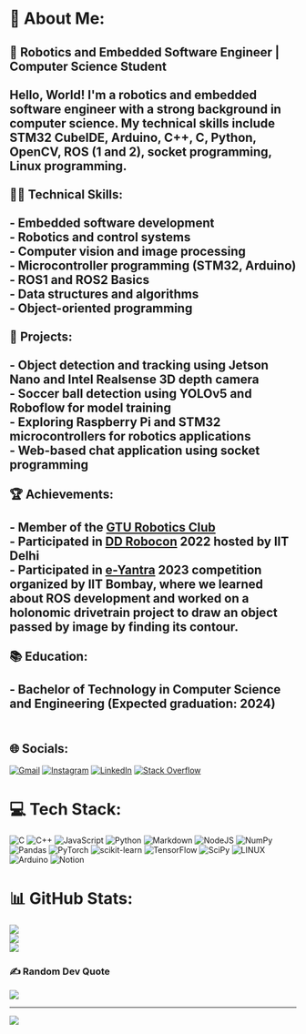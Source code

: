 # 💫 About Me:
## 🤖 Robotics and Embedded Software Engineer | Computer Science Student <br><br>Hello, World! I'm a robotics and embedded software engineer with a strong background in computer science. My technical skills include STM32 CubeIDE, Arduino, C++, C, Python, OpenCV, ROS (1 and 2), socket programming, Linux programming.<br><br> 👨‍💻 Technical Skills:<br><br>- Embedded software development<br>- Robotics and control systems<br>- Computer vision and image processing<br>- Microcontroller programming (STM32, Arduino)<br>- ROS1 and ROS2 Basics<br>- Data structures and algorithms<br>- Object-oriented programming<br><br> 🔭 Projects:<br><br>- Object detection and tracking using Jetson Nano and Intel Realsense 3D depth camera<br>- Soccer ball detection using YOLOv5 and Roboflow for model training<br>- Exploring Raspberry Pi and STM32 microcontrollers for robotics applications<br>- Web-based chat application using socket programming<br><br> 🏆 Achievements:<br><br>- Member of the [GTU Robotics Club](https://www.gturoboticsclub.in/)<br>- Participated in [DD Robocon](http://www.ddrobocon.in/) 2022 hosted by IIT Delhi<br>- Participated in [e-Yantra](https://eyic.e-yantra.org/) 2023 competition organized by IIT Bombay, where we learned about ROS development and worked on a holonomic drivetrain project to draw an object passed by image by finding its contour.<br><br> 📚 Education:<br><br>- Bachelor of Technology in Computer Science and Engineering (Expected graduation: 2024)<br><br>

## 🌐 Socials:
[![Gmail](https://img.shields.io/badge/Gmail-D14836?style=for-the-badge&logo=gmail&logoColor=white)](shubhamjolapara256@gmail.com) [![Instagram](https://img.shields.io/badge/Instagram-%23E4405F.svg?logo=Instagram&logoColor=white)](https://instagram.com/shubh_gajjar07) [![LinkedIn](https://img.shields.io/badge/LinkedIn-%230077B5.svg?logo=linkedin&logoColor=white)](https://linkedin.com/in/https://www.linkedin.com/in/shubham-jolapara-275427192/) [![Stack Overflow](https://img.shields.io/badge/-Stackoverflow-FE7A16?logo=stack-overflow&logoColor=white)](https://stackoverflow.com/users/https://stackoverflow.com/users/21864271/shubham-gajjar) 

# 💻 Tech Stack:
![C](https://img.shields.io/badge/c-%2300599C.svg?style=for-the-badge&logo=c&logoColor=white) ![C++](https://img.shields.io/badge/c++-%2300599C.svg?style=for-the-badge&logo=c%2B%2B&logoColor=white) ![JavaScript](https://img.shields.io/badge/javascript-%23323330.svg?style=for-the-badge&logo=javascript&logoColor=%23F7DF1E) ![Python](https://img.shields.io/badge/python-3670A0?style=for-the-badge&logo=python&logoColor=ffdd54) ![Markdown](https://img.shields.io/badge/markdown-%23000000.svg?style=for-the-badge&logo=markdown&logoColor=white) ![NodeJS](https://img.shields.io/badge/node.js-6DA55F?style=for-the-badge&logo=node.js&logoColor=white) ![NumPy](https://img.shields.io/badge/numpy-%23013243.svg?style=for-the-badge&logo=numpy&logoColor=white) ![Pandas](https://img.shields.io/badge/pandas-%23150458.svg?style=for-the-badge&logo=pandas&logoColor=white) ![PyTorch](https://img.shields.io/badge/PyTorch-%23EE4C2C.svg?style=for-the-badge&logo=PyTorch&logoColor=white) ![scikit-learn](https://img.shields.io/badge/scikit--learn-%23F7931E.svg?style=for-the-badge&logo=scikit-learn&logoColor=white) ![TensorFlow](https://img.shields.io/badge/TensorFlow-%23FF6F00.svg?style=for-the-badge&logo=TensorFlow&logoColor=white) ![SciPy](https://img.shields.io/badge/SciPy-%230C55A5.svg?style=for-the-badge&logo=scipy&logoColor=%white) ![LINUX](https://img.shields.io/badge/Linux-FCC624?style=for-the-badge&logo=linux&logoColor=black) ![Arduino](https://img.shields.io/badge/-Arduino-00979D?style=for-the-badge&logo=Arduino&logoColor=white) ![Notion](https://img.shields.io/badge/Notion-%23000000.svg?style=for-the-badge&logo=notion&logoColor=white)
# 📊 GitHub Stats:
![](https://github-readme-stats.vercel.app/api?username=Shubham07-bit&theme=algolia&hide_border=true&include_all_commits=false&count_private=false)<br/>
![](https://github-readme-streak-stats.herokuapp.com/?user=Shubham07-bit&theme=algolia&hide_border=true)<br/>
![](https://github-readme-stats.vercel.app/api/top-langs/?username=Shubham07-bit&theme=algolia&hide_border=true&include_all_commits=false&count_private=false&layout=compact)

### ✍️ Random Dev Quote
![](https://quotes-github-readme.vercel.app/api?type=horizontal&theme=radical)

---
[![](https://visitcount.itsvg.in/api?id=Shubham07-bit&icon=0&color=0)](https://visitcount.itsvg.in)
